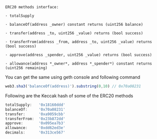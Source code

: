     ERC20 methods interface:

    · totalSupply

    · balanceOf(address _owner) constant returns (uint256 balance)

    · transfer(address _to, uint256 _value) returns (bool success)

    · transferFrom(address _from, address _to, uint256 _value) returns (bool success)

    · approve(address _spender, uint256 _value) returns (bool success)

    · allowance(address *_owner*, address *_spender*) constant returns (uint256 remaining)

You can get the same using geth console and following command

```js
web3.sha3('balanceOf(address)').substring(0,10) // 0x70a08231
```

Following are the Keccak hash of some of the ERC20 methods

```ts
totalSupply:   '0x18160ddd'
balanceOf:     '0x70a08231'
transfer:      '0xa9059cbb'
transferFrom:  '0x23b872dd'
approve:       '0x095ea7b3'
allowance:     '0xdd62ed3e'
decimals:      '0x313ce567'
```
